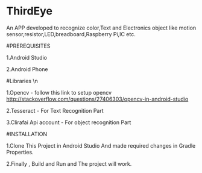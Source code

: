 # ThirdEye

An APP developed to recognize color,Text and Electronics object like motion sensor,resistor,LED,breadboard,Raspberry Pi,IC etc.


#PREREQUISITES 

1.Android Studio 

2.Android Phone

#Libraries \n

1.Opencv - follow this link to setup opencv http://stackoverflow.com/questions/27406303/opencv-in-android-studio

2.Tesseract - For Text Recognition Part

3.Clirafai Api account - For object recognition Part

#INSTALLATION

1.Clone This Project in Android Studio And made required changes in Gradle Properties.

2.Finally , Build and Run and The project will work.
